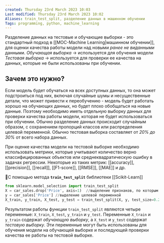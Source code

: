 ```yaml
---
created: Thursday 23rd March 2023 10:03
Last modified: Thursday 23rd March 2023 10:02
Aliases: train_test_split, разделение данных в машинном обучении 
Tags: programming, python, machine_learning
---
```


Разделение данных на тестовые и обучающие выборки - это стандартный подход в [[MOC-Machine Learning|машинном обучении]], для оценки качества работы модели над новыми *ранее не виданными* данными.
*Обучающая выборка* -> используется для обучения модели
*Тестовая выборка* -> используется для проверки ее качества на данных, которые не были использованы при обучении.

## Зачем это нужно?
Если модель будет обучаться на всех доступных данных, то она может подстроиться под них, включая случайные шумы и несущественные детали, что может привести к переобучению - модель будет работать хорошо на обучающих данных, но будет плохо обобщаться на новые данные. 
Поэтому необходимо иметь отдельную выборку данных для проверки качества работы модели, которая не будет использоваться при обучении.
Обычно разделение данных происходит случайным образом, с сохранением пропорций классов или распределения целевой переменной. Обычно тестовая выборка составляет от *20% до 30%* от всего набора данных.

При оценке качества модели на тестовой выборке необходимо использовать метрики, которые учитывают количество верно классифицированных объектов или среднеквадратическую ошибку в задачах регрессии. Некоторые из таких метрик: [[accuracy]], [[precision]], [[recall]], [[F1-score]], [[RMSE]], [[MAE]] и др.

📌С помощью метода **`train_test_split`** библиотеки [[Scikit-Learn]] 
```python
from sklearn.model_selection import train_test_split
X = car_sales.drop('Price', axis=1)  //выделение признаков, по которым мы собираемся предсказать Price автомобиля
y = car_sales['Price'] //выделение целевой переменной
X_train, y_train, X_test, y_test = train_test_split(X, y, test_size=0.2)
```

Результатом работы функции `train_test_split` являются четыре переменные: `X_train`, `X_test`, `y_train` и `y_test`. Переменные `X_train` и `y_train` содержат *обучающую выборку*, а `X_test` и `y_test` содержат *тестовую выборку*. Эти переменные могут быть использованы для обучения модели на обучающей выборке и последующей проверки качества ее работы на тестовой выборке.





